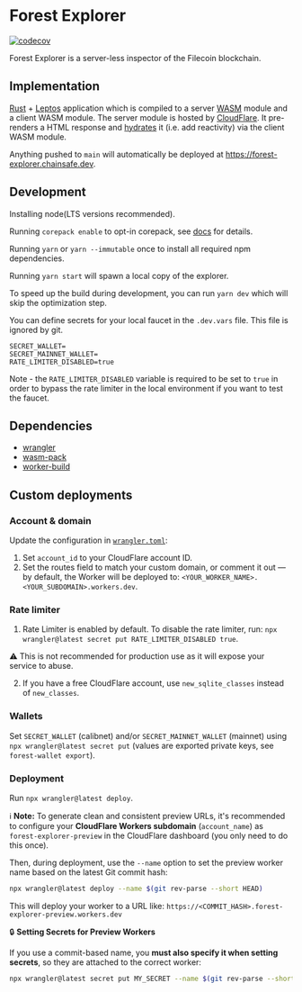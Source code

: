# Forest Explorer

[![codecov](https://codecov.io/github/ChainSafe/forest-explorer/graph/badge.svg?token=J2ZVD5FOEC)](https://codecov.io/github/ChainSafe/forest-explorer)

Forest Explorer is a server-less inspector of the Filecoin blockchain.

## Implementation

[Rust](https://www.rust-lang.org/) + [Leptos](https://leptos.dev/) application
which is compiled to a server [WASM](https://webassembly.org/) module and a
client WASM module. The server module is hosted by
[CloudFlare](https://workers.cloudflare.com/). It pre-renders a HTML response
and [hydrates](https://book.leptos.dev/ssr/index.html) it (i.e. add reactivity)
via the client WASM module.

Anything pushed to `main` will automatically be deployed at
<https://forest-explorer.chainsafe.dev>.

## Development

Installing node(LTS versions recommended).

Running `corepack enable` to opt-in corepack, see
[docs](https://yarnpkg.com/corepack#installation) for details.

Running `yarn` or `yarn --immutable` once to install all required npm
dependencies.

Running `yarn start` will spawn a local copy of the explorer.

To speed up the build during development, you can run `yarn dev` which will skip
the optimization step.

You can define secrets for your local faucet in the `.dev.vars` file. This file
is ignored by git.

```
SECRET_WALLET=
SECRET_MAINNET_WALLET=
RATE_LIMITER_DISABLED=true
```

Note - the `RATE_LIMITER_DISABLED` variable is required to be set to `true` in
order to bypass the rate limiter in the local environment if you want to test
the faucet.

## Dependencies

- [wrangler](https://github.com/cloudflare/wrangler2)
- [wasm-pack](https://github.com/rustwasm/wasm-pack)
- [worker-build](https://github.com/cloudflare/workers-rs/tree/main/worker-build)

## Custom deployments

### Account & domain

Update the configuration in [`wrangler.toml`](./wrangler.toml):

1. Set `account_id` to your CloudFlare account ID.
2. Set the routes field to match your custom domain, or comment it out — by
   default, the Worker will be deployed to:
   `<YOUR_WORKER_NAME>.<YOUR_SUBDOMAIN>.workers.dev`.

### Rate limiter

1. Rate Limiter is enabled by default. To disable the rate limiter, run:
   `npx wrangler@latest secret put RATE_LIMITER_DISABLED true`.

:warning: This is not recommended for production use as it will expose your
service to abuse.

2. If you have a free CloudFlare account, use `new_sqlite_classes` instead of
   `new_classes`.

### Wallets

Set `SECRET_WALLET` (calibnet) and/or `SECRET_MAINNET_WALLET` (mainnet) using
`npx wrangler@latest secret put` (values are exported private keys, see
`forest-wallet export`).

### Deployment

Run `npx wrangler@latest deploy`.

:information_source: **Note:** To generate clean and consistent preview URLs,
it's recommended to configure your **CloudFlare Workers subdomain**
(`account_name`) as `forest-explorer-preview` in the CloudFlare dashboard (you
only need to do this once).

Then, during deployment, use the `--name` option to set the preview worker name
based on the latest Git commit hash:

```bash
npx wrangler@latest deploy --name $(git rev-parse --short HEAD)
```

This will deploy your worker to a URL like:
`https://<COMMIT_HASH>.forest-explorer-preview.workers.dev`

:lock: **Setting Secrets for Preview Workers**

If you use a commit-based name, you **must also specify it when setting
secrets**, so they are attached to the correct worker:

```bash
npx wrangler@latest secret put MY_SECRET --name $(git rev-parse --short HEAD)
```
